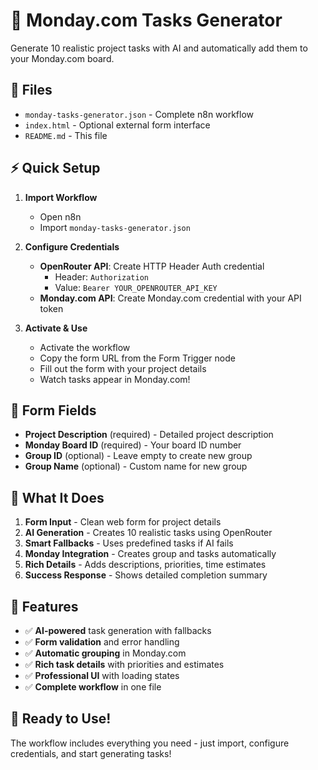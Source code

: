 # 🚀 Monday.com Tasks Generator

Generate 10 realistic project tasks with AI and automatically add them to your Monday.com board.

## 📁 Files

- `monday-tasks-generator.json` - Complete n8n workflow
- `index.html` - Optional external form interface  
- `README.md` - This file

## ⚡ Quick Setup

1. **Import Workflow**
   - Open n8n
   - Import `monday-tasks-generator.json`

2. **Configure Credentials**
   - **OpenRouter API**: Create HTTP Header Auth credential
     - Header: `Authorization`
     - Value: `Bearer YOUR_OPENROUTER_API_KEY`
   - **Monday.com API**: Create Monday.com credential with your API token

3. **Activate & Use**
   - Activate the workflow
   - Copy the form URL from the Form Trigger node
   - Fill out the form with your project details
   - Watch tasks appear in Monday.com!

## 📝 Form Fields

- **Project Description** (required) - Detailed project description
- **Monday Board ID** (required) - Your board ID number
- **Group ID** (optional) - Leave empty to create new group
- **Group Name** (optional) - Custom name for new group

## 🎯 What It Does

1. **Form Input** - Clean web form for project details
2. **AI Generation** - Creates 10 realistic tasks using OpenRouter
3. **Smart Fallbacks** - Uses predefined tasks if AI fails
4. **Monday Integration** - Creates group and tasks automatically
5. **Rich Details** - Adds descriptions, priorities, time estimates
6. **Success Response** - Shows detailed completion summary

## 🔧 Features

- ✅ **AI-powered** task generation with fallbacks
- ✅ **Form validation** and error handling
- ✅ **Automatic grouping** in Monday.com
- ✅ **Rich task details** with priorities and estimates
- ✅ **Professional UI** with loading states
- ✅ **Complete workflow** in one file

## 🎉 Ready to Use!

The workflow includes everything you need - just import, configure credentials, and start generating tasks!